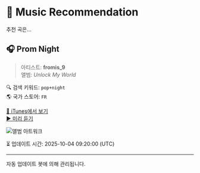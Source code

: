 
# 🎵 Music Recommendation

추천 곡은...

## 🎧 Prom Night  
> 아티스트: **fromis_9**  
> 앨범: _Unlock My World_  

🔍 검색 키워드: `pop+night`  
🌎 국가 스토어: `FR`

[🔗 iTunes에서 보기](https://music.apple.com/fr/album/prom-night/1689139194?i=1689139459&uo=4)  
[▶️ 미리 듣기](https://audio-ssl.itunes.apple.com/itunes-assets/AudioPreview126/v4/27/47/32/27473209-52c4-32f4-7f44-feebb746bb70/mzaf_9023218672327320546.plus.aac.p.m4a)

![앨범 아트워크](https://is1-ssl.mzstatic.com/image/thumb/Music126/v4/96/dd/8f/96dd8fb2-a58a-6432-4c77-c79bf07f2fdd/196922461620_Cover.jpg/100x100bb.jpg)

⏳ 업데이트 시간: 2025-10-04 09:20:00 (UTC)

---
자동 업데이트 봇에 의해 관리됩니다.
